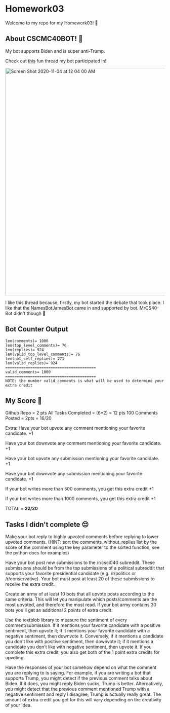 # Homework03
Welcome to my repo for my Homework03! 🤠

## About CSCMC40BOT! 🤖
My bot supports Biden and is super anti-Trump. 

Check out [this](https://www.reddit.com/r/csci040temp/comments/jm338w/another_debate_post/gasmjyx?utm_source=share&utm_medium=web2x&context=3) fun thread my bot participated in!

<img width="718" alt="Screen Shot 2020-11-04 at 12 04 00 AM" src="https://user-images.githubusercontent.com/70279041/98035974-b6dbfa80-1e32-11eb-8cd8-c778ebffb646.png">


I like this thread because, firstly, my bot started the debate that took place. I like that the NamesBotJamesBot came in and supported by bot. MrCS40-Bot didn't though 😤


## Bot Counter Output
    len(comments)= 1000
    len(top_level_comments)= 76
    len(replies)= 924
    len(valid_top_level_comments)= 76
    len(not_self_replies)= 271
    len(valid_replies)= 924
    ========================================
    valid_comments= 1000
    ========================================
    NOTE: the number valid_comments is what will be used to determine your extra credit

## My Score 🥳

Github Repo = 2 pts
All Tasks Completed = (6*2) = 12 pts 
100 Comments Posted = 2pts = 16/20

Extra: 
Have your bot upvote any comment mentioning your favorite candidate. +1

Have your bot downvote any comment mentioning your favorite candidate. +1

Have your bot upvote any submission mentioning your favorite candidate. +1

Have your bot downvote any submission mentioning your favorite candidate. +1

If your bot writes more than 500 comments, you get this extra credit +1

If your bot writes more than 1000 comments, you get this extra credit +1

TOTAL = **22/20**

## Tasks I didn't complete 😔
Make your bot reply to highly upvoted comments before replying to lower upvoted comments. (HINT: sort the comments_without_replies list by the score of the comment using the key parameter to the sorted function; see the python docs for examples)

Have your bot post new submissions to the /r/csci040 subreddit. These submissions should be from the top submissions of a political subreddit that supports your favorite presidential candidate (e.g. /r/politics or /r/conservative). Your bot must post at least 20 of these submissions to receive the extra credit.

Create an army of at least 10 bots that all upvote posts according to the same criteria. This will let you manipulate which posts/comments are the most upvoted, and therefore the most read. If your bot army contains 30 bots you'll get an additional 2 points of extra credit.

Use the textblob library to measure the sentiment of every comment/submission. If it mentions your favorite candidate with a positive sentiment, then upvote it; if it mentions your favorite candidate with a negative sentiment, then downvote it. Conversely, if it mentions a candidate you don't like with positive sentiment, then downvote it; if it mentions a candidate you don't like with negative sentiment, then upvote it. If you complete this extra credit, you also get both of the 1 point extra credits for upvoting.

Have the responses of your bot somehow depend on what the comment you are replying to is saying. For example, if you are writing a bot that supports Trump, you might detect if the previous comment talks about Biden. If it does, you might reply Biden sucks, Trump is better. Alternatively, you might detect that the previous comment mentioned Trump with a negative sentiment and reply I disagree, Trump is actually really great. The amount of extra credit you get for this will vary depending on the creativity of your idea.

